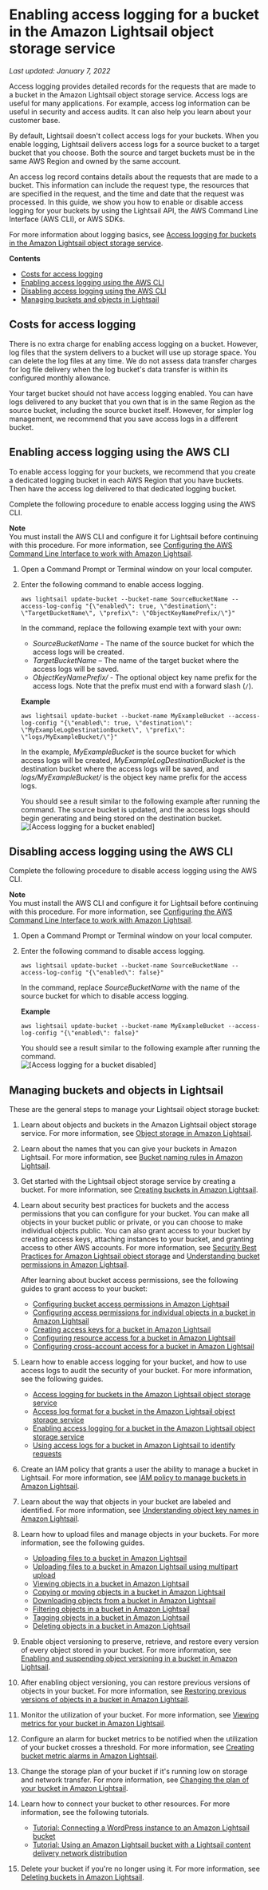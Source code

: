 # Enabling access logging for a bucket in the Amazon Lightsail object storage service<a name="amazon-lightsail-enabling-bucket-access-logs"></a>

 *Last updated: January 7, 2022* 

Access logging provides detailed records for the requests that are made to a bucket in the Amazon Lightsail object storage service\. Access logs are useful for many applications\. For example, access log information can be useful in security and access audits\. It can also help you learn about your customer base\.

By default, Lightsail doesn't collect access logs for your buckets\. When you enable logging, Lightsail delivers access logs for a source bucket to a target bucket that you choose\. Both the source and target buckets must be in the same AWS Region and owned by the same account\.

An access log record contains details about the requests that are made to a bucket\. This information can include the request type, the resources that are specified in the request, and the time and date that the request was processed\. In this guide, we show you how to enable or disable access logging for your buckets by using the Lightsail API, the AWS Command Line Interface \(AWS CLI\), or AWS SDKs\.

For more information about logging basics, see [Access logging for buckets in the Amazon Lightsail object storage service](amazon-lightsail-bucket-access-logs.md)\.

**Contents**
+ [Costs for access logging](#costs-for-access-logging)
+ [Enabling access logging using the AWS CLI](#enabling-access-logging)
+ [Disabling access logging using the AWS CLI](#disabling-access-logging)
+ [Managing buckets and objects in Lightsail](#enabling-bucket-access-log-managing-buckets-and-objects)

## Costs for access logging<a name="costs-for-access-logging"></a>

There is no extra charge for enabling access logging on a bucket\. However, log files that the system delivers to a bucket will use up storage space\. You can delete the log files at any time\. We do not assess data transfer charges for log file delivery when the log bucket's data transfer is within its configured monthly allowance\.

Your target bucket should not have access logging enabled\. You can have logs delivered to any bucket that you own that is in the same Region as the source bucket, including the source bucket itself\. However, for simpler log management, we recommend that you save access logs in a different bucket\.

## Enabling access logging using the AWS CLI<a name="enabling-access-logging"></a>

To enable access logging for your buckets, we recommend that you create a dedicated logging bucket in each AWS Region that you have buckets\. Then have the access log delivered to that dedicated logging bucket\.

Complete the following procedure to enable access logging using the AWS CLI\.

**Note**  
You must install the AWS CLI and configure it for Lightsail before continuing with this procedure\. For more information, see [Configuring the AWS Command Line Interface to work with Amazon Lightsail](lightsail-how-to-set-up-and-configure-aws-cli.md)\.

1. Open a Command Prompt or Terminal window on your local computer\.

1. Enter the following command to enable access logging\.

   ```
   aws lightsail update-bucket --bucket-name SourceBucketName --access-log-config "{\"enabled\": true, \"destination\": \"TargetBucketName\", \"prefix\": \"ObjectKeyNamePrefix/\"}"
   ```

   In the command, replace the following example text with your own:
   + *SourceBucketName* \- The name of the source bucket for which the access logs will be created\.
   + *TargetBucketName* – The name of the target bucket where the access logs will be saved\.
   + *ObjectKeyNamePrefix/* \- The optional object key name prefix for the access logs\. Note that the prefix must end with a forward slash \(`/`\)\.

   **Example**

   ```
   aws lightsail update-bucket --bucket-name MyExampleBucket --access-log-config "{\"enabled\": true, \"destination\": \"MyExampleLogDestinationBucket\", \"prefix\": \"logs/MyExampleBucket/\"}"
   ```

   In the example, *MyExampleBucket* is the source bucket for which access logs will be created, *MyExampleLogDestinationBucket* is the destination bucket where the access logs will be saved, and *logs/MyExampleBucket/* is the object key name prefix for the access logs\.

   You should see a result similar to the following example after running the command\. The source bucket is updated, and the access logs should begin generating and being stored on the destination bucket\.  
![\[Access logging for a bucket enabled\]](https://d9yljz1nd5001.cloudfront.net/en_us/2c7274df55d082980824e6f5d4268a07/images/amazon-lightsail-enable-access-logging-for-a-bucket.png)

## Disabling access logging using the AWS CLI<a name="disabling-access-logging"></a>

Complete the following procedure to disable access logging using the AWS CLI\.

**Note**  
You must install the AWS CLI and configure it for Lightsail before continuing with this procedure\. For more information, see [Configuring the AWS Command Line Interface to work with Amazon Lightsail](lightsail-how-to-set-up-and-configure-aws-cli.md)\.

1. Open a Command Prompt or Terminal window on your local computer\.

1. Enter the following command to disable access logging\.

   ```
   aws lightsail update-bucket --bucket-name SourceBucketName --access-log-config "{\"enabled\": false}"
   ```

   In the command, replace *SourceBucketName* with the name of the source bucket for which to disable access logging\.

   **Example**

   ```
   aws lightsail update-bucket --bucket-name MyExampleBucket --access-log-config "{\"enabled\": false}"
   ```

   You should see a result similar to the following example after running the command\.  
![\[Access logging for a bucket disabled\]](https://d9yljz1nd5001.cloudfront.net/en_us/2c7274df55d082980824e6f5d4268a07/images/amazon-lightsail-disable-access-logging-for-a-bucket.png)

## Managing buckets and objects in Lightsail<a name="enabling-bucket-access-log-managing-buckets-and-objects"></a>

These are the general steps to manage your Lightsail object storage bucket:

1. Learn about objects and buckets in the Amazon Lightsail object storage service\. For more information, see [Object storage in Amazon Lightsail](buckets-in-amazon-lightsail.md)\.

1. Learn about the names that you can give your buckets in Amazon Lightsail\. For more information, see [Bucket naming rules in Amazon Lightsail](bucket-naming-rules-in-amazon-lightsail.md)\.

1. Get started with the Lightsail object storage service by creating a bucket\. For more information, see [Creating buckets in Amazon Lightsail](amazon-lightsail-creating-buckets.md)\.

1. Learn about security best practices for buckets and the access permissions that you can configure for your bucket\. You can make all objects in your bucket public or private, or you can choose to make individual objects public\. You can also grant access to your bucket by creating access keys, attaching instances to your bucket, and granting access to other AWS accounts\. For more information, see [Security Best Practices for Amazon Lightsail object storage](amazon-lightsail-bucket-security-best-practices.md) and [Understanding bucket permissions in Amazon Lightsail](amazon-lightsail-understanding-bucket-permissions.md)\.

   After learning about bucket access permissions, see the following guides to grant access to your bucket:
   + [Configuring bucket access permissions in Amazon Lightsail](amazon-lightsail-configuring-bucket-permissions.md)
   + [Configuring access permissions for individual objects in a bucket in Amazon Lightsail](amazon-lightsail-configuring-individual-object-access.md)
   + [Creating access keys for a bucket in Amazon Lightsail](amazon-lightsail-creating-bucket-access-keys.md)
   + [Configuring resource access for a bucket in Amazon Lightsail](amazon-lightsail-configuring-bucket-resource-access.md)
   + [Configuring cross\-account access for a bucket in Amazon Lightsail](amazon-lightsail-configuring-bucket-cross-account-access.md)

1. Learn how to enable access logging for your bucket, and how to use access logs to audit the security of your bucket\. For more information, see the following guides\.
   + [Access logging for buckets in the Amazon Lightsail object storage service](amazon-lightsail-bucket-access-logs.md)
   + [Access log format for a bucket in the Amazon Lightsail object storage service](amazon-lightsail-bucket-access-log-format.md)
   + [Enabling access logging for a bucket in the Amazon Lightsail object storage service](#amazon-lightsail-enabling-bucket-access-logs)
   + [Using access logs for a bucket in Amazon Lightsail to identify requests](amazon-lightsail-using-bucket-access-logs.md)

1. Create an IAM policy that grants a user the ability to manage a bucket in Lightsail\. For more information, see [IAM policy to manage buckets in Amazon Lightsail](amazon-lightsail-bucket-management-policies.md)\.

1. Learn about the way that objects in your bucket are labeled and identified\. For more information, see [Understanding object key names in Amazon Lightsail](understanding-bucket-object-key-names-in-amazon-lightsail.md)\.

1. Learn how to upload files and manage objects in your buckets\. For more information, see the following guides\.
   + [Uploading files to a bucket in Amazon Lightsail](amazon-lightsail-uploading-files-to-a-bucket.md)
   + [Uploading files to a bucket in Amazon Lightsail using multipart upload](amazon-lightsail-uploading-files-to-a-bucket-using-multipart-upload.md)
   + [Viewing objects in a bucket in Amazon Lightsail](amazon-lightsail-viewing-objects-in-a-bucket.md)
   + [Copying or moving objects in a bucket in Amazon Lightsail](amazon-lightsail-copying-moving-bucket-objects.md)
   + [Downloading objects from a bucket in Amazon Lightsail](amazon-lightsail-downloading-bucket-objects.md)
   + [Filtering objects in a bucket in Amazon Lightsail](amazon-lightsail-filtering-bucket-objects.md)
   + [Tagging objects in a bucket in Amazon Lightsail](amazon-lightsail-tagging-bucket-objects.md)
   + [Deleting objects in a bucket in Amazon Lightsail](amazon-lightsail-deleting-bucket-objects.md)

1. Enable object versioning to preserve, retrieve, and restore every version of every object stored in your bucket\. For more information, see [Enabling and suspending object versioning in a bucket in Amazon Lightsail](amazon-lightsail-managing-bucket-object-versioning.md)\.

1. After enabling object versioning, you can restore previous versions of objects in your bucket\. For more information, see [Restoring previous versions of objects in a bucket in Amazon Lightsail](amazon-lightsail-restoring-bucket-object-versions.md)\.

1. Monitor the utilization of your bucket\. For more information, see [Viewing metrics for your bucket in Amazon Lightsail](amazon-lightsail-viewing-bucket-metrics.md)\.

1. Configure an alarm for bucket metrics to be notified when the utilization of your bucket crosses a threshold\. For more information, see [Creating bucket metric alarms in Amazon Lightsail](amazon-lightsail-adding-bucket-metric-alarms.md)\.

1. Change the storage plan of your bucket if it's running low on storage and network transfer\. For more information, see [Changing the plan of your bucket in Amazon Lightsail](amazon-lightsail-changing-bucket-plans.md)\.

1. Learn how to connect your bucket to other resources\. For more information, see the following tutorials\.
   + [Tutorial: Connecting a WordPress instance to an Amazon Lightsail bucket](amazon-lightsail-connecting-buckets-to-wordpress.md)
   + [Tutorial: Using an Amazon Lightsail bucket with a Lightsail content delivery network distribution](amazon-lightsail-using-distributions-with-buckets.md)

1. Delete your bucket if you're no longer using it\. For more information, see [Deleting buckets in Amazon Lightsail](amazon-lightsail-deleting-buckets.md)\.